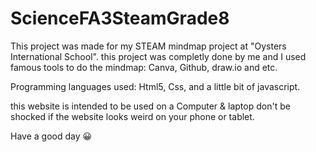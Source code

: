 # ScienceFA3SteamGrade8
This project was made for my STEAM mindmap project at "Oysters International School".
this project was completly done by me and I used famous tools to do the mindmap: Canva, Github, draw.io and etc.

Programming languages used: Html5, Css, and a little bit of javascript.

this website is intended to be used on a Computer & laptop don't be shocked if the website looks weird on your phone or tablet.

Have a good day 😀
